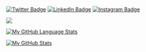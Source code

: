 ### 


[![Twitter Badge](https://img.shields.io/badge/Twitter-Profile-informational?style=flat&logo=twitter&logoColor=white&color=1CA2F1)](https://twitter.com/NHackerearth)
[![LinkedIn Badge](https://img.shields.io/badge/LinkedIn-Profile-informational?style=flat&logo=linkedin&logoColor=white&color=0D76A8)](https://www.linkedin.com/in/aadarsh-9978091a8/)
[![Instagram Badge](https://img.shields.io/badge/Instagram-Profile-informational?style=flat&logo=instagram&logoColor=white&color=0D76A8)](https://www.instagram.com/aadarsh_hanu?r=nametag)

![](https://visitor-badge.laobi.icu/badge?page_id=aadarsh231099.aadarsh231099)

[![My GitHub Language Stats](https://github-readme-stats.vercel.app/api/top-langs/?username=aadarsh231099&langs_count=5&theme=tokyonight)]()


[![My GitHub Stats](https://github-readme-stats.vercel.app/api/?username=aadarsh231099&count_private=true&theme=tokyonight&showicons=true)]()
<!--
**aadarsh231099/aadarsh231099** is a ✨ _special_ ✨ repository because its `README.md` (this file) appears on your GitHub profile.

Here are some ideas to get you started:

- 🔭 I’m currently working on ...
- 🌱 I’m currently learning ...
- 👯 I’m looking to collaborate on ...
- 🤔 I’m looking for help with ...
- 💬 Ask me about ...
- 📫 How to reach me: ...
- 😄 Pronouns: ...
- ⚡ Fun fact: ...
-->
